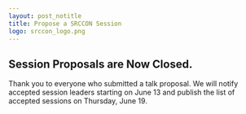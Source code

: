 ```yaml
---
layout: post_notitle
title: Propose a SRCCON Session
logo: srccon_logo.png
---
```

<div id="apologybox">
<h2>Session Proposals are Now Closed.</h2>
<p>Thank you to everyone who submitted a talk proposal. We will notify accepted session leaders starting on June 13 and publish the list of accepted sessions on Thursday, June 19.
</div>
